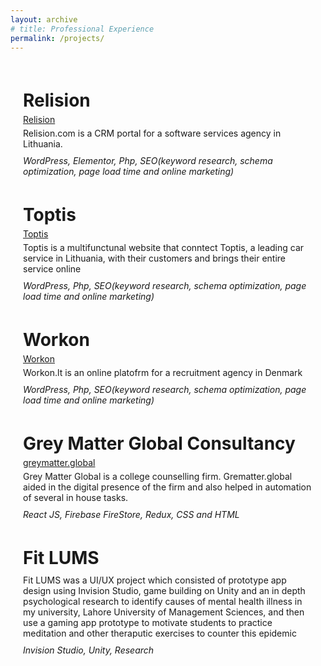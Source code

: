 ```yaml
---
layout: archive
# title: Professional Experience
permalink: /projects/
---
```


<style>
    .page-content {
        margin: 20px;
        display: flex;
        flex-direction: column;
    }
</style>

<div class="page-content">
    <h1 style="margin-bottom: 5px;">Relision</h1>
    <a href="https://relision.com/">Relision</a>
    <p style="margin-bottom: 5px; margin-top: 5px">Relision.com is a CRM portal for a software services agency in Lithuania.</p>
    <p style="margin-bottom: 5px; margin-top: 5px"><em>WordPress, Elementor, Php, SEO(keyword research, schema optimization, page load time and online marketing)</em></p> 
    <h1 style="margin-bottom: 5px;">Toptis</h1>
    <a href="https://toptis.lt/">Toptis</a>
    <p style="margin-bottom: 5px; margin-top: 5px">Toptis is a multifunctunal website that conntect Toptis, a leading car service in Lithuania, with their customers and brings their entire service online</p>
    <p style="margin-bottom: 5px; margin-top: 5px"><em>WordPress, Php, SEO(keyword research, schema optimization, page load time and online marketing)</em></p> 
    <h1 style="margin-bottom: 5px;">Workon</h1>
    <a href="https://workon.lt/">Workon</a>
    <p style="margin-bottom: 5px; margin-top: 5px">Workon.lt is an online platofrm for a recruitment agency in Denmark</p>
    <p style="margin-bottom: 5px; margin-top: 5px"><em>WordPress, Php, SEO(keyword research, schema optimization, page load time and online marketing)</em></p> 
    <h1 style="margin-bottom: 5px;">Grey Matter Global Consultancy</h1>
    <a href="https://greymatter.global/">greymatter.global</a>
    <p style="margin-bottom: 5px; margin-top: 5px">Grey Matter Global is a college counselling firm. Grematter.global aided in the digital presence of the firm and also helped in automation of several in house tasks.</p>
    <p style="margin-bottom: 5px; margin-top: 5px"><em>React JS, Firebase FireStore, Redux, CSS and HTML</em></p> 
    <h1 style="margin-bottom: 5px;">Fit LUMS</h1>
    <p style="margin-bottom: 5px; margin-top: 5px"> Fit LUMS was a UI/UX project which consisted of prototype app design using Invision Studio, game building on Unity and an in depth psychological research to identify causes of mental health illness in my university, Lahore University of Management Sciences, and then use a gaming app prototype to motivate students to practice meditation and other theraputic exercises to counter this epidemic</p>
    <p style="margin-bottom: 5px; margin-top: 5px"><em>Invision Studio, Unity, Research</em></p> 
    

    
</div>
